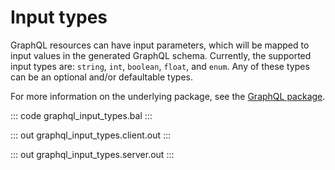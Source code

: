 # Input types

GraphQL resources can have input parameters, which will be mapped to input
values in the generated GraphQL schema. Currently, the supported input types
are: `string`, `int`, `boolean`, `float`, and `enum`. Any of these types can
be an optional and/or defaultable types.

For more information on the underlying package, see the
[GraphQL package](https://lib.ballerina.io/ballerina/graphql/latest/).

::: code graphql_input_types.bal :::

::: out graphql_input_types.client.out :::

::: out graphql_input_types.server.out :::